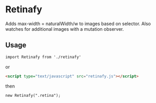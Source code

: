 Retinafy
=========

Adds max-width = naturalWidth/w to images based on selector. Also watches for additional images with a mutation observer.


Usage
------

```html
import Retinafy from './retinafy'
```

or

```html
<script type="text/javascript" src="retinafy.js"></script>
```

then

```html
new Retinafy(".retina");
```
